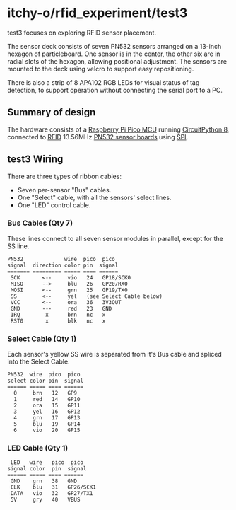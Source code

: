 # itchy-o/rfid_experiment/test3

test3 focuses on exploring RFID sensor placement.

The sensor deck consists of seven PN532 sensors arranged on a 13-inch hexagon of particleboard.
One sensor is in the center, the other six are in radial slots of the hexagon, allowing positional adjustment.
The sensors are mounted to the deck using velcro to support easy repositioning.

There is also a strip of 8 APA102 RGB LEDs for visual status of tag detection,
to support operation without connecting the serial port to a PC.

## Summary of design
The hardware consists of a
[Raspberry Pi Pico MCU](https://www.raspberrypi.com/products/raspberry-pi-pico/)
running
[CircuitPython 8](https://circuitpython.org/),
connected to
[RFID](https://en.wikipedia.org/wiki/Radio-frequency_identification)
13.56MHz
[PN532 sensor boards](https://www.ebay.com/sch/i.html?_nkw=pn532)
using
[SPI](https://en.wikipedia.org/wiki/Serial_Peripheral_Interface).


## test3 Wiring

There are three types of ribbon cables:
- Seven per-sensor "Bus" cables.
- One "Select" cable, with all the sensors' select lines.
- One "LED" control cable.

### Bus Cables (Qty 7)
These lines connect to all seven sensor modules in parallel, except for the SS line.
```
PN532             wire  pico  pico
signal  direction color pin  signal
======= ========= ===== ==== ======
 SCK       <--     vio   24   GP18/SCK0
 MISO      -->     blu   26   GP20/RX0
 MOSI      <--     grn   25   GP19/TX0
 SS        <--     yel   (see Select Cable below)
 VCC       <--     ora   36   3V3OUT
 GND       ---     red   23   GND
 IRQ        x      brn   nc   x
 RST0       x      blk   nc   x
```

### Select Cable (Qty 1)
Each sensor's yellow SS wire is separated from it's Bus cable and spliced into the Select Cable.
```
PN532  wire  pico  pico
select color pin  signal
====== ===== ==== ======
  0     brn   12   GP9
  1     red   14   GP10
  2     ora   15   GP11
  3     yel   16   GP12
  4     grn   17   GP13
  5     blu   19   GP14
  6     vio   20   GP15
```

### LED Cable (Qty 1)
```
 LED   wire   pico  pico
signal color  pin  signal
====== ===== ==== ======
 GND    grn   38   GND
 CLK    blu   31   GP26/SCK1
 DATA   vio   32   GP27/TX1
 5V     gry   40   VBUS
```

